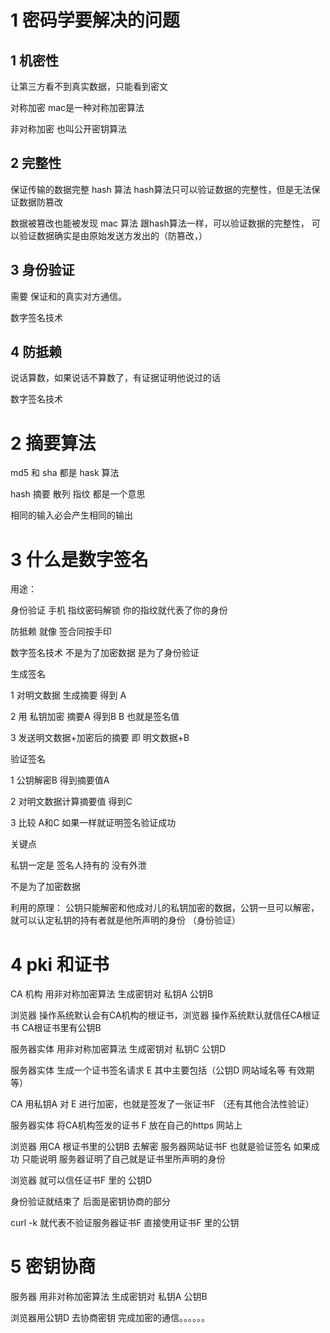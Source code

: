 #  1 密码学要解决的问题



## 1 机密性

让第三方看不到真实数据，只能看到密文



对称加密       mac是一种对称加密算法

非对称加密   也叫公开密钥算法





## 2 完整性



保证传输的数据完整     hash 算法      hash算法只可以验证数据的完整性，但是无法保证数据防篡改

数据被篡改也能被发现 mac 算法       跟hash算法一样，可以验证数据的完整性， 可以验证数据确实是由原始发送方发出的（防篡改，）





## 3 身份验证

需要 保证和的真实对方通信。 

数字签名技术



## 4 防抵赖

说话算数，如果说话不算数了，有证据证明他说过的话

数字签名技术





# 2 摘要算法



md5  和 sha 都是  hask 算法

hash   摘要 散列 指纹 都是一个意思

相同的输入必会产生相同的输出

###  

# 3 什么是数字签名



用途：   

身份验证      手机 指纹密码解锁  你的指纹就代表了你的身份 

防抵赖          就像 签合同按手印

数字签名技术 不是为了加密数据     是为了身份验证



生成签名

1 对明文数据   生成摘要  得到 A 

2  用 私钥加密 摘要A       得到B  B 也就是签名值

3  发送明文数据+加密后的摘要   即     明文数据+B



验证签名

1 公钥解密B  得到摘要值A

2 对明文数据计算摘要值 得到C

3  比较 A和C  如果一样就证明签名验证成功



关键点

私钥一定是 签名人持有的   没有外泄

不是为了加密数据 

利用的原理： 公钥只能解密和他成对儿的私钥加密的数据，公钥一旦可以解密，就可以认定私钥的持有者就是他所声明的身份 （身份验证）



# 4    pki  和证书



CA 机构  用非对称加密算法 生成密钥对  私钥A   公钥B



浏览器  操作系统默认会有CA机构的根证书，浏览器 操作系统默认就信任CA根证书   CA根证书里有公钥B



服务器实体   用非对称加密算法 生成密钥对  私钥C   公钥D



服务器实体 生成一个证书签名请求 E     其中主要包括（公钥D  网站域名等 有效期等）



CA 用私钥A  对 E  进行加密，也就是签发了一张证书F （还有其他合法性验证）



服务器实体  将CA机构签发的证书 F 放在自己的https 网站上



浏览器 用CA 根证书里的公钥B 去解密 服务器网站证书F   也就是验证签名   如果成功 只能说明 服务器证明了自己就是证书里所声明的身份

浏览器 就可以信任证书F 里的  公钥D

身份验证就结束了 后面是密钥协商的部分



curl -k 就代表不验证服务器证书F 直接使用证书F 里的公钥





# 5 密钥协商



服务器 用非对称加密算法 生成密钥对  私钥A   公钥B











浏览器用公钥D 去协商密钥 完成加密的通信。。。。。。































































 























